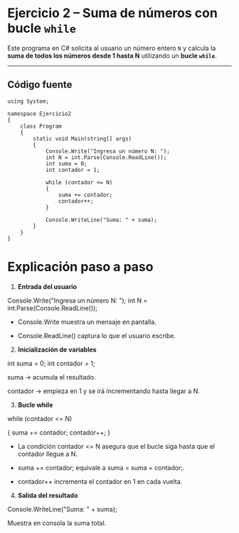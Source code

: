 # Ejercicio 2 – Suma de números con bucle `while`

Este programa en C# solicita al usuario un número entero `N` y calcula la **suma de todos los números desde 1 hasta N** utilizando un **bucle `while`**.

---

## Código fuente

```
using System;

namespace Ejercicio2
{
    class Program
    {
        static void Main(string[] args)
        {
            Console.Write("Ingresa un número N: ");
            int N = int.Parse(Console.ReadLine());
            int suma = 0;
            int contador = 1;

            while (contador <= N)
            {
                suma += contador;
                contador++;
            }

            Console.WriteLine("Suma: " + suma);
        }
    }
}
```

# Explicación paso a paso

1. **Entrada del usuario**

Console.Write("Ingresa un número N: ");
int N = int.Parse(Console.ReadLine());


- Console.Write muestra un mensaje en pantalla.

- Console.ReadLine() captura lo que el usuario escribe.


2. **Inicialización de variables**

int suma = 0;
int contador = 1;


suma → acumula el resultado.

contador → empieza en 1 y se irá incrementando hasta llegar a N.

3. **Bucle while**

while (contador <= N)

{
    suma += contador;
    contador++;
}


- La condición contador <= N asegura que el bucle siga hasta que el contador llegue a N.

- suma += contador; equivale a suma = suma + contador;.

- contador++ incrementa el contador en 1 en cada vuelta.

4. **Salida del resultado**

Console.WriteLine("Suma: " + suma);


Muestra en consola la suma total.